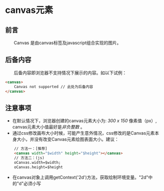 # canvas元素

## 前言

&emsp;&emsp;Canvas 是由canvas标签及javascript组合实现的图片。

## 后备内容

&emsp;&emsp;后备内容即浏览器不支持情况下展示的内容。如以下试例：

```html
<canvas>
    Canvas not supported // 此处为后备内容
</canvas>
```

## 注意事项

* 在默认情况下，浏览器创建的canvas元素大小为: *300 x 150* 像素值（px）, canvas元素大小值最好是*非负整数* 。
* 通过css修改画布大小时候，可能产生意外情况，css修改的是Canvas元素本身大小，并没有改变Canvas元素绘图表面大小。建议：

```html
    // 方法一：[推荐]
    <canvas width="$width" height="$height"></canvas>
    // 方法二：(js)
    oCanvas.width=$width;
    oCanvas.height=$height
```

* 在canvas对象上调用getContext('2d')方法，获取绘制环境变量。"2d"中的"d"必须小写
